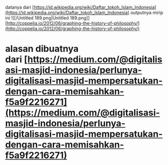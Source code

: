 datanya dari [https://id.wikipedia.org/wiki/Daftar_tokoh_Islam_Indonesia](https://id.wikipedia.org/wiki/Daftar_tokoh_Islam_Indonesia)
outputnya mirip ini
![[/Untitled 189.png|Untitled 189.png]]
[http://coppelia.io/2012/06/graphing-the-history-of-philosophy/](http://coppelia.io/2012/06/graphing-the-history-of-philosophy/)
# alasan dibuatnya dari [https://medium.com/@digitalisasi-masjid-indonesia/perlunya-digitalisasi-masjid-mempersatukan-dengan-cara-memisahkan-f5a9f2216271](https://medium.com/@digitalisasi-masjid-indonesia/perlunya-digitalisasi-masjid-mempersatukan-dengan-cara-memisahkan-f5a9f2216271)